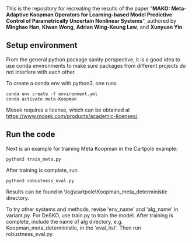 This is the repository for recreating the results of the paper "**MAKO: Meta-Adaptive Koopman Operators for Learning-based Model Predictive Control of Parametrically Uncertain Nonlinear Systems**", authored by **Minghao Han**, **Kiwan Wong**, **Adrian Wing-Keung Law**, and **Xunyuan Yin**.

## Setup environment

From the general python package sanity perspective, it is a good idea to use conda environments to make sure packages from different projects do not interfere with each other.

To create a conda env with python3, one runs

```
conda env create -f environment.yml
conda activate meta-Koopman
```

Mosek requires a license, which can be obtained at https://www.mosek.com/products/academic-licenses/.



## Run the code

Next is an example for training Meta Koopman in the Cartpole example:

```
python3 train_meta.py
```
After training is complete, run 
```
python3 robustness_eval.py
```
Results can be found in \\log\\cartpole\\Koopman\_meta\_deterministic directory.



To try other systems and methods, revise 'env\_name' and 'alg\_name' in variant.py. For DeSKO, use train.py to train the model.
After training is complete, include the name of alg directory, e.g. Koopman\_meta\_deterministic, in the 'eval\_list'. Then run robustness\_eval.py.


